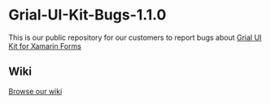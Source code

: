 # Grial-UI-Kit-Bugs-1.1.0
This is our public repository for our customers to report bugs about 
[Grial UI Kit for Xamarin Forms](http://grialkit.com?ref=git)

## Wiki
[Browse our wiki](//github.com/UXDivers/Grial-UI-Kit-Bugs-1.1.0/wiki)
